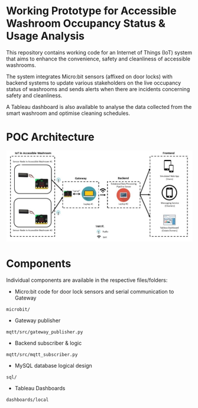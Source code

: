 # Working Prototype for Accessible Washroom Occupancy Status & Usage Analysis 
This repository contains working code for an Internet of Things (IoT) system that aims to enhance the convenience, safety and cleanliness of accessible washrooms. 

The system integrates Micro:bit sensors (affixed on door locks) with backend systems to update various stakeholders on the live occupancy status of washrooms and sends alerts when there are incidents concerning safety and cleanliness.

A Tableau dashboard is also available to analyse the data collected from the smart washroom and optimise cleaning schedules.
# POC Architecture
![My Image](POC-Architecture.jpg)

# Components
Individual components are available in the respective files/folders:
* Micro:bit code for door lock sensors and serial communication to Gateway 
```
microbit/
```
* Gateway publisher
```
mqtt/src/gateway_publisher.py
```
* Backend subscriber & logic
```
mqtt/src/mqtt_subscriber.py
```
* MySQL database logical design
```
sql/
```
* Tableau Dashboards
```
dashboards/local
```
